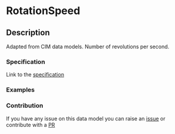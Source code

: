 # RotationSpeed

## Description 

Adapted from CIM data models. Number of revolutions per second.
### Specification

Link to the [specification](https://smart-data-models.github.io/dataModel.EnergyCIM/RotationSpeed/doc/spec.md)
### Examples
### Contribution

 If you have any issue on this data model you can raise an [issue](https://github.com/smart-data-models/dataModel.EnergyCIM/issues)  or contribute with a [PR](https://github.com/smart-data-models/dataModel.EnergyCIM/pulls)